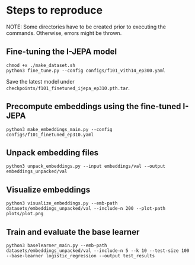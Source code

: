 # Steps to reproduce
NOTE: Some directories have to be created prior to executing the commands. Otherwise, errors might be thrown.

## Fine-tuning the I-JEPA model
```
chmod +x ./make_dataset.sh
python3 fine_tune.py --config configs/f101_vith14_ep300.yaml
```
Save the latest model under `checkpoints/f101_finetuned_ijepa_ep310.pth.tar`.

## Precompute embeddings using the fine-tuned I-JEPA
```
python3 make_embeddings_main.py --config configs/f101_finetuned_ep310.yaml
```
 
## Unpack embedding files
```
python3 unpack_embeddings.py --input embeddings/val --output embeddings_unpacked/val
```

## Visualize embeddings
```
python3 visualize_embeddings.py --emb-path datasets/embeddings_unpacked/val --include-n 200 --plot-path plots/plot.png
```

## Train and evaluate the base learner
```
python3 baselearner_main.py --emb-path datasets/embeddings_unpacked/val --include-n 5 --k 10 --test-size 100 --base-learner logistic_regression --output test_results
```

